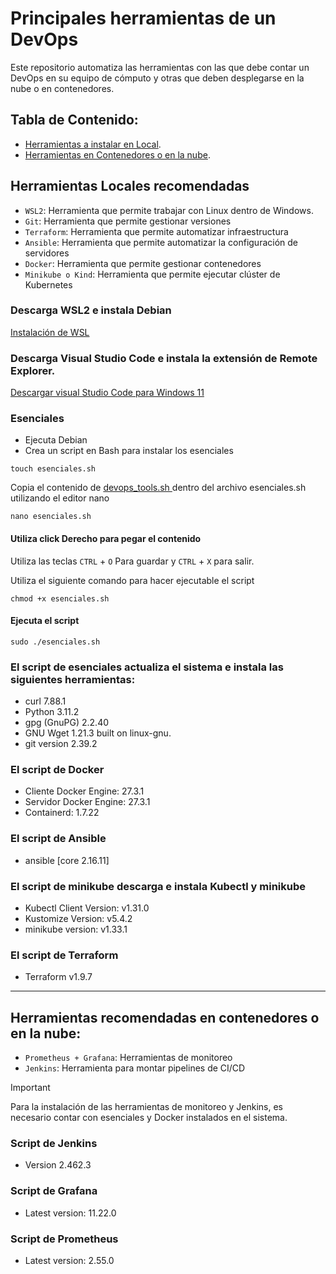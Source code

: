 # Principales herramientas de un DevOps

Este repositorio automatiza las herramientas con las que debe contar un DevOps en su equipo de cómputo y otras que deben desplegarse en la nube o en contenedores.

## Tabla de Contenido:
- [Herramientas a instalar en Local](#herramientas-locales-recomendadas).
- [Herramientas en Contenedores o en la nube](#herramientas-recomendadas-en-contenedores-o-en-la-nube).

## Herramientas Locales recomendadas 
- `WSL2`: Herramienta que permite trabajar con Linux dentro de Windows.
- `Git`: Herramienta que permite gestionar versiones
- `Terraform`: Herramienta que permite automatizar infraestructura
- `Ansible`: Herramienta que permite automatizar la configuración de servidores
- `Docker`: Herramienta que permite gestionar contenedores
- `Minikube o Kind`: Herramienta que permite ejecutar clúster de Kubernetes

### Descarga WSL2 e instala Debian
<a href="https://gist.github.com/MauricioMC28/90fee9f004f46a7b392e534298abf892"> Instalación de WSL </a>

### Descarga Visual Studio Code e instala la extensión de Remote Explorer.

<a href="https://code.visualstudio.com/sha/download?build=stable&os=win32-x64-user"> Descargar visual Studio Code para Windows 11 </a>

### Esenciales

- Ejecuta Debian
- Crea un script en Bash para instalar los esenciales

```
touch esenciales.sh
```

Copia el contenido de <a href="https://github.com/MauricioMC28/devops/blob/main/esenciales.sh"> devops_tools.sh </a> dentro del archivo esenciales.sh utilizando el editor nano

```
nano esenciales.sh
```
#### Utiliza click Derecho para pegar el contenido
Utiliza las teclas `CTRL` + `O` Para guardar y `CTRL` + `X` para salir.

Utiliza el siguiente comando para hacer ejecutable el script
```
chmod +x esenciales.sh
```

#### Ejecuta el script
```
sudo ./esenciales.sh
```

### El script de esenciales actualiza el sistema e instala las siguientes herramientas:
- curl 7.88.1
- Python 3.11.2
- gpg (GnuPG) 2.2.40
- GNU Wget 1.21.3 built on linux-gnu.
- git version 2.39.2

### El script de Docker
- Cliente Docker Engine: 27.3.1
- Servidor Docker Engine: 27.3.1
- Containerd: 1.7.22 

### El script de Ansible
- ansible [core 2.16.11]

### El script de minikube descarga e instala Kubectl y minikube
- Kubectl Client Version: v1.31.0
- Kustomize Version: v5.4.2
- minikube version: v1.33.1

### El script de Terraform
- Terraform v1.9.7

---

## Herramientas recomendadas en contenedores o en la nube:
- `Prometheus + Grafana`: Herramientas de monitoreo
- `Jenkins`: Herramienta para montar pipelines de CI/CD

> [!IMPORTANT]
> Para la instalación de las herramientas de monitoreo y Jenkins, es necesario contar con esenciales y Docker instalados en el sistema.

### Script de Jenkins
- Version 2.462.3

### Script de Grafana
- Latest version: 11.22.0

### Script de Prometheus
- Latest version: 2.55.0